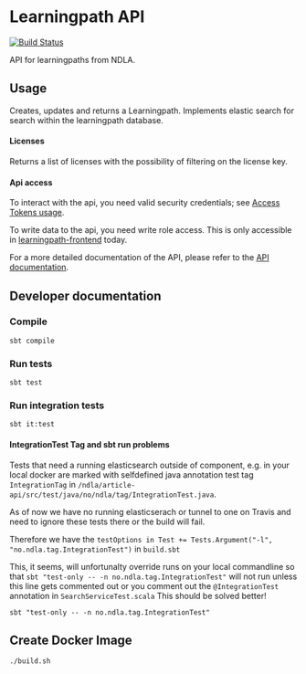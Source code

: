 # Learningpath API
 [![Build Status](https://travis-ci.org/NDLANO/learningpath-api.svg?branch=master)](https://travis-ci.org/NDLANO/learningpath-api)

API for learningpaths from NDLA.

## Usage
Creates, updates and returns a Learningpath. Implements elastic search for search within the learningpath database.

#### Licenses
Returns a list of licenses with the possibility of filtering on the license key.

#### Api access
To interact with the api, you need valid security credentials; see [Access Tokens usage](https://github.com/NDLANO/auth/blob/master/README.md).

To write data to the api, you need write role access. This is only accessible in [learningpath-frontend](https://learningpath-frontend.staging.api.ndla.no) today.

For a more detailed documentation of the API, please refer to the [API documentation](https://staging.api.ndla.no).

## Developer documentation

### Compile
    sbt compile

### Run tests
    sbt test

### Run integration tests
    sbt it:test

#### IntegrationTest Tag and sbt run problems
Tests that need a running elasticsearch outside of component, e.g. in your local docker are marked with selfdefined java
annotation test tag  ```IntegrationTag``` in ```/ndla/article-api/src/test/java/no/ndla/tag/IntegrationTest.java```.

As of now we have no running elasticserach or tunnel to one on Travis and need to ignore these tests there or the build will fail.  

Therefore we have the
 ```testOptions in Test += Tests.Argument("-l", "no.ndla.tag.IntegrationTest")``` in ```build.sbt```

This, it seems, will unfortunalty override runs on your local commandline so that ```sbt "test-only -- -n no.ndla.tag.IntegrationTest"```
 will not run unless this line gets commented out or you comment out the ```@IntegrationTest``` annotation in ```SearchServiceTest.scala```
 This should be solved better!

    sbt "test-only -- -n no.ndla.tag.IntegrationTest"


## Create Docker Image
    ./build.sh

